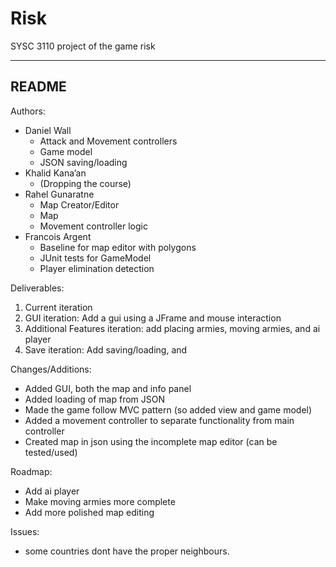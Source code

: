 # Risk
SYSC 3110 project of the game risk

-------------------------------------------------------------------------------------------------------
README
-------------------------------------------------------------------------------------------------------

Authors:
- Daniel Wall
  - Attack and Movement controllers
  - Game model
  - JSON saving/loading
- Khalid Kana’an
  - (Dropping the course)
- Rahel Gunaratne
  - Map Creator/Editor
  - Map
  - Movement controller logic
- Francois Argent
  - Baseline for map editor with polygons
  - JUnit tests for GameModel
  - Player elimination detection

Deliverables:
1. Current iteration
2. GUI iteration: Add a gui using a JFrame and mouse interaction
3. Additional Features iteration: add placing armies, moving armies, and ai player
4. Save iteration: Add saving/loading, and 

Changes/Additions:
- Added GUI, both the map and info panel
- Added loading of map from JSON
- Made the game follow MVC pattern (so added view and game model)
- Added a movement controller to separate functionality from main controller
- Created map in json using the incomplete map editor (can be tested/used)

Roadmap:
- Add ai player
- Make moving armies more complete
- Add more polished map editing

Issues:
- some countries dont have the proper neighbours.
